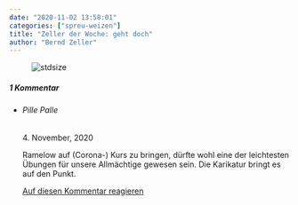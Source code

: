 ```yaml
---
date: "2020-11-02 13:58:01"
categories: ["spreu-weizen"]
title: "Zeller der Woche: geht doch"
author: "Bernd Zeller"
---
```



<figure>
<img src="https://www.publicomag.com/wp-content/uploads/2020/11/geht-doch.jpg" alt=stdsize>
</figure>


<!--more-->
<h5 class="comments-h">
1 Kommentar </h5>
<ul class="commentlist">
<li class="comment even thread-even depth-1 clearfix" id="li-comment-90242">
<h6 class="author">Pille Palle</h6> <span class="date">4. November, 2020</span>



Ramelow auf (Corona-) Kurs zu bringen, dürfte wohl eine der leichtesten Übungen für unsere Allmächtige gewesen sein. Die Karikatur bringt es auf den Punkt.

<a rel="nofollow" class="comment-reply-link" href="#comment-90242" data-commentid="90242" data-postid="12293" data-belowelement="comment-90242" data-respondelement="respond" data-replyto="Antworte auf Pille Palle" aria-label="Antworte auf Pille Palle">Auf diesen Kommentar reagieren</a> 


</li>
</ul>
